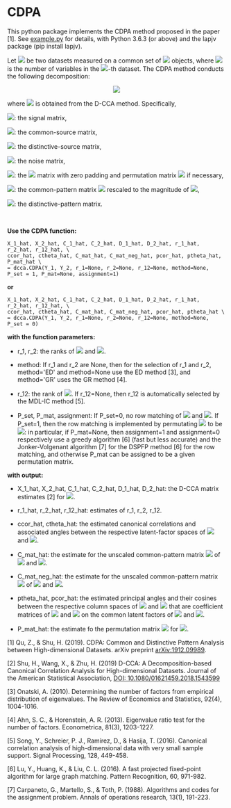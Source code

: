 # CDPA
This python package implements the CDPA method proposed in the paper [1]. See [example.py](https://github.com/shu-hai/D-CCA/blob/master/example.py) for details, with Python 3.6.3 (or above) and the lapjv package (pip install lapjv).

Let <img src="https://render.githubusercontent.com/render/math?math=Y_k\in \mathbb{R}^{p_k\times n}, k=1,2">
be two datasets measured on a common set of <img src="https://render.githubusercontent.com/render/math?math=n"> objects, where <img src="https://render.githubusercontent.com/render/math?math=p_k"> is the number of variables in the <img src="https://render.githubusercontent.com/render/math?math=k">-th dataset. The CDPA method conducts the following decomposition:

<p align="center">
<img src="https://latex.codecogs.com/svg.latex?\Large&space;X_k^0=C^{(k)}+\Delta_k">
</p>

where <img src="https://latex.codecogs.com/svg.latex?\Large&space;X_k=C_k+D_k=Y_k-E_k"> is obtained from the D-CCA method. Specifically,

<img src="https://latex.codecogs.com/svg.latex?\Large&space;X_k">: the signal matrix,

<img src="https://latex.codecogs.com/svg.latex?\Large&space;C_k">: the common-source matrix,

<img src="https://latex.codecogs.com/svg.latex?\Large&space;D_k">: the distinctive-source matrix,

<img src="https://latex.codecogs.com/svg.latex?\Large&space;E_k">: the noise matrix,

<img src="https://latex.codecogs.com/svg.latex?\Large&space;X_k^0">: the <img src="https://latex.codecogs.com/svg.latex?\Large&space;X_k"> matrix with zero padding and permutation matrix <img src="https://latex.codecogs.com/svg.latex?\Large&space;P"> if necessary,

<img src="https://latex.codecogs.com/svg.latex?\Large&space;C^{(k)}">: the common-pattern matrix <img src="https://latex.codecogs.com/svg.latex?\Large&space;C"> rescaled to the magnitude of <img src="https://latex.codecogs.com/svg.latex?\Large&space;X_k">, 

<img src="https://latex.codecogs.com/svg.latex?\Large&space;\Delta_k">: the distinctive-pattern matrix.


<br/>

**Use the CDPA function:**
```
X_1_hat, X_2_hat, C_1_hat, C_2_hat, D_1_hat, D_2_hat, r_1_hat, r_2_hat, r_12_hat, \
ccor_hat, ctheta_hat, C_mat_hat, C_mat_neg_hat, pcor_hat, ptheta_hat, P_mat_hat \
= dcca.CDPA(Y_1, Y_2, r_1=None, r_2=None, r_12=None, method=None, P_set = 1, P_mat=None, assignment=1)   
```
**or**
```
X_1_hat, X_2_hat, C_1_hat, C_2_hat, D_1_hat, D_2_hat, r_1_hat, r_2_hat, r_12_hat, \
ccor_hat, ctheta_hat, C_mat_hat, C_mat_neg_hat, pcor_hat, ptheta_hat \
= dcca.CDPA(Y_1, Y_2, r_1=None, r_2=None, r_12=None, method=None, P_set = 0)   
```

**with the function parameters:**

- r_1, r_2: the ranks of <img src="https://latex.codecogs.com/svg.latex?\Large&space;cov(X_1^{[:,1]})"> and <img src="https://latex.codecogs.com/svg.latex?\Large&space;cov(X_2^{[:,1]})">. 

- method: If r_1 and r_2 are None, then for the selection of r_1 and r_2, method='ED' and method=None use the ED method [3], and method='GR' uses the GR method [4].

- r_12: the rank of <img src="https://latex.codecogs.com/svg.latex?\Large&space;cov(X_1^{[:,1]},X_2^{[:,1]})">. If r_12=None, then r_12 is automatically selected by the MDL-IC method [5].

- P_set, P_mat, assignment: If P_set=0, no row matching of <img src="https://latex.codecogs.com/svg.latex?\Large&space;X_1"> and <img src="https://latex.codecogs.com/svg.latex?\Large&space;X_2">. If P_set=1, then the row matching is implemented by permutating <img src="https://latex.codecogs.com/svg.latex?\Large&space;X_2"> to be <img src="https://latex.codecogs.com/svg.latex?\Large&space;PX_2">: in particular, if P_mat=None, then assignment=1 and assignment=0 respectively use a greedy algorithm [6] (fast but less accurate) and the Jonker-Volgenant algorithm [7] for the DSPFP method [6] for the row matching, and otherwise P_mat can be assigned to be a given permutation matrix.

**with output:**

- X_1_hat, X_2_hat, C_1_hat, C_2_hat, D_1_hat, D_2_hat: the D-CCA matrix estimates [2] for <img src="https://latex.codecogs.com/svg.latex?\Large&space;X_k=C_k+D_k">.

- r_1_hat, r_2_hat, r_12_hat: estimates of r_1, r_2, r_12.

- ccor_hat, ctheta_hat: the estimated canonical correlations and associated angles between the respective latent-factor spaces of <img src="https://latex.codecogs.com/svg.latex?\Large&space;X_1"> and <img src="https://latex.codecogs.com/svg.latex?\Large&space;X_2">.

- C_mat_hat: the estimate for the unscaled common-pattern matrix <img src="https://latex.codecogs.com/svg.latex?\Large&space;C"> of <img src="https://latex.codecogs.com/svg.latex?\Large&space;X_1"> and <img src="https://latex.codecogs.com/svg.latex?\Large&space;X_2">.

- C_mat_neg_hat: the estimate for the unscaled common-pattern matrix <img src="https://latex.codecogs.com/svg.latex?\Large&space;C"> of <img src="https://latex.codecogs.com/svg.latex?\Large&space;X_1"> and <img src="https://latex.codecogs.com/svg.latex?\Large&space;-X_2">.

- ptheta_hat, pcor_hat: the estimated principal angles and their cosines between the respective column spaces of <img src="https://latex.codecogs.com/svg.latex?\Large&space;B_1"> and <img src="https://latex.codecogs.com/svg.latex?\Large&space;B_2"> that are coefficient matrices of 
<img src="https://latex.codecogs.com/svg.latex?\Large&space;C_1"> and <img src="https://latex.codecogs.com/svg.latex?\Large&space;C_2"> on the common latent factors of <img src="https://latex.codecogs.com/svg.latex?\Large&space;X_1"> and <img src="https://latex.codecogs.com/svg.latex?\Large&space;X_2">.

- P_mat_hat: the estimate fo the permutation matrix <img src="https://latex.codecogs.com/svg.latex?\Large&space;P"> for <img src="https://latex.codecogs.com/svg.latex?\Large&space;PX_2">.




[1] Qu, Z., & Shu, H. (2019). CDPA: Common and Distinctive Pattern Analysis between High-dimensional Datasets. arXiv preprint [arXiv:1912.09989](https://arxiv.org/abs/1912.09989).

[2] Shu, H., Wang, X., & Zhu, H. (2019) D-CCA: A Decomposition-based Canonical Correlation Analysis for High-dimensional Datasets. Journal of the American Statistical Association, [DOI: 10.1080/01621459.2018.1543599](https://doi.org/10.1080/01621459.2018.1543599) 
 
[3] Onatski, A. (2010). Determining the number of factors from empirical distribution of eigenvalues. The Review of Economics and Statistics, 92(4), 1004-1016.

[4] Ahn, S. C., & Horenstein, A. R. (2013). Eigenvalue ratio test for the number of factors. Econometrica, 81(3), 1203-1227.

[5] Song, Y., Schreier, P. J., Ramírez, D., & Hasija, T. (2016). Canonical correlation analysis of high-dimensional data with very small sample support. Signal Processing, 128, 449-458.

[6] Lu, Y., Huang, K., & Liu, C. L. (2016). A fast projected fixed-point algorithm for large graph matching. Pattern Recognition, 60, 971-982.

[7] Carpaneto, G., Martello, S., & Toth, P. (1988). Algorithms and codes for the assignment problem. Annals of operations research, 13(1), 191-223.
